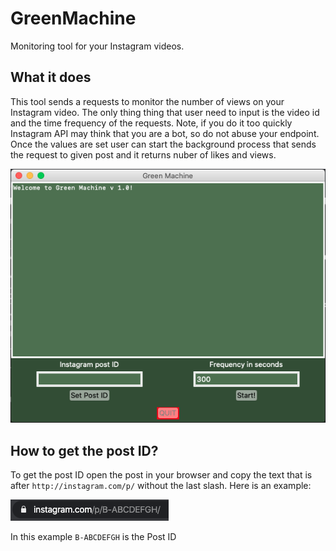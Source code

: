 # GreenMachine
Monitoring tool for your Instagram videos. 

## What it does
This tool sends a requests to monitor the number of views on your Instagram video. The only thing thing that user need to input is the video id and the time frequency of the requests. Note, if you do it too quickly Instagram API may think that you are a bot, so do not abuse your endpoint. 
Once the values are set user can start the background process that sends the request to given post and it returns nuber of likes and views.

![GreenMachine Preview](GreenMachinePreview.png)

## How to get the post ID?
To get the post ID open the post in your browser and copy the text that is after `http://instagram.com/p/` without the last slash. Here is an example:

![Example URL](PostURLExample.png)

In this example `B-ABCDEFGH` is the Post ID
